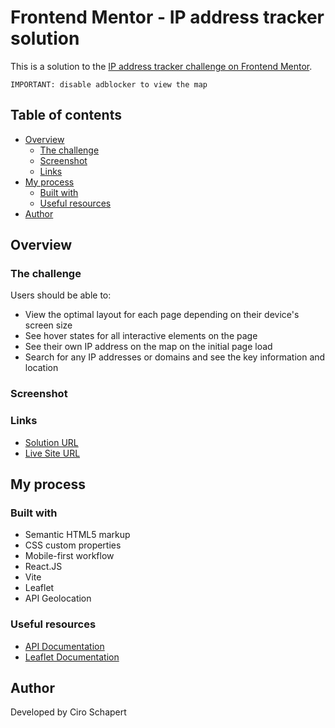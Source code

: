 # Frontend Mentor - IP address tracker solution

This is a solution to the [IP address tracker challenge on Frontend Mentor](https://www.frontendmentor.io/challenges/ip-address-tracker-I8-0yYAH0).
```
IMPORTANT: disable adblocker to view the map
```


## Table of contents

- [Overview](#overview)
  - [The challenge](#the-challenge)
  - [Screenshot](#screenshot)
  - [Links](#links)
- [My process](#my-process)
  - [Built with](#built-with)
  - [Useful resources](#useful-resources)
- [Author](#author)

## Overview

### The challenge

Users should be able to:

- View the optimal layout for each page depending on their device's screen size
- See hover states for all interactive elements on the page
- See their own IP address on the map on the initial page load
- Search for any IP addresses or domains and see the key information and location

### Screenshot

### Links

- [Solution URL](https://github.com/CiroJSCH/IP-Address-Tracker/)
- [Live Site URL](https://cirojsch.github.io/IP-Address-Tracker/)

## My process

### Built with

- Semantic HTML5 markup
- CSS custom properties
- Mobile-first workflow
- React.JS
- Vite
- Leaflet
- API Geolocation

### Useful resources

- [API Documentation](https://geo.ipify.org/docs)
- [Leaflet Documentation](https://react-leaflet.js.org/)

## Author

Developed by Ciro Schapert
